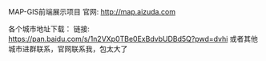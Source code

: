 MAP-GIS前端展示项目
官网: http://map.aizuda.com


各个城市地址下载：
链接: https://pan.baidu.com/s/1n2VXp0TBe0ExBdvbUDBd5Q?pwd=dvhi 
或者其他城市进群联系，官网联系我，包太大了